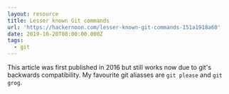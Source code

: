 ```yaml
---
layout: resource
title: Lesser known Git commands
url: 'https://hackernoon.com/lesser-known-git-commands-151a1918a60'
date: 2019-10-20T08:00:00.000Z
tags:
  - git
---
```

This article was first published in 2016 but still works now due to git's backwards compatibility. My favourite git aliasses are `git please` and `git grog`.

